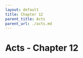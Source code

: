 ```yaml
---
layout: default
title: Chapter 12
parent_title: Acts
parent_url: ./acts.md
---
```


# Acts - Chapter 12
